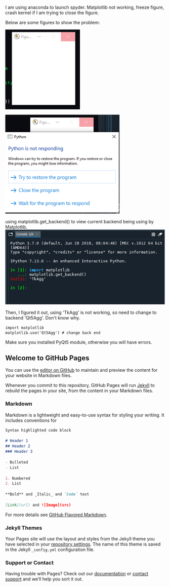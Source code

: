 
I am using anaconda to launch spyder.
Matplotlib not working, freeze figure, crash kernel if I am trying to close the figure.


Below are some figures to show the problem:

![figure freeze](https://github.com/CodyDeepPlay/CodyDeepPlay.github.io/blob/master/freeze_figure.PNG)

![close figure dialogue](https://github.com/CodyDeepPlay/CodyDeepPlay.github.io/blob/master/try_to_close_figure.PNG)


using matplotlib.get_backend() to view current backend being using by Matplotlib.
![view matplot backend](https://github.com/CodyDeepPlay/CodyDeepPlay.github.io/blob/master/face_recog_TKAGGPNG.PNG)

Then, I figured it out, using 'TkAgg' is not working, so need to change to backend 'Qt5Agg'. Don't know why. 
```
import matplotlib
matplotlib.use('Qt5Agg') # change back end
```

Make sure you installed PyQt5 module, otherwise you will have errors.




## Welcome to GitHub Pages

You can use the [editor on GitHub](https://github.com/CodyDeepPlay/CodyDeepPlay.github.io/edit/master/index.md) to maintain and preview the content for your website in Markdown files.

Whenever you commit to this repository, GitHub Pages will run [Jekyll](https://jekyllrb.com/) to rebuild the pages in your site, from the content in your Markdown files.

### Markdown

Markdown is a lightweight and easy-to-use syntax for styling your writing. It includes conventions for

```markdown
Syntax highlighted code block

# Header 1
## Header 2
### Header 3

- Bulleted
- List

1. Numbered
2. List

**Bold** and _Italic_ and `Code` text

[Link](url) and ![Image](src)
```

For more details see [GitHub Flavored Markdown](https://guides.github.com/features/mastering-markdown/).

### Jekyll Themes

Your Pages site will use the layout and styles from the Jekyll theme you have selected in your [repository settings](https://github.com/CodyDeepPlay/CodyDeepPlay.github.io/settings). The name of this theme is saved in the Jekyll `_config.yml` configuration file.

### Support or Contact

Having trouble with Pages? Check out our [documentation](https://help.github.com/categories/github-pages-basics/) or [contact support](https://github.com/contact) and we’ll help you sort it out.
